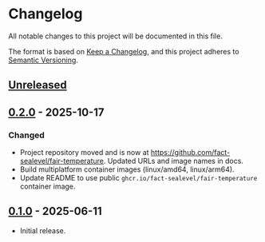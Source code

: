 # Changelog

All notable changes to this project will be documented in this file.

The format is based on [Keep a Changelog](https://keepachangelog.com/en/1.1.0/),
and this project adheres to [Semantic Versioning](https://semver.org/spec/v2.0.0.html).

## [Unreleased]



## [0.2.0] - 2025-10-17

### Changed

- Project repository moved and is now at https://github.com/fact-sealevel/fair-temperature. Updated URLs and image names in docs. 
- Build multiplatform container images (linux/amd64,  linux/arm64).
- Update README to use public `ghcr.io/fact-sealevel/fair-temperature` container image.


## [0.1.0] - 2025-06-11

- Initial release.

[Unreleased]: https://github.com/fact-sealevel/fair-temperature/compare/v0.2.0...HEAD
[0.2.0]: https://github.com/fact-sealevel/fair-temperature/releases/tag/v0.2.0
[0.1.0]: https://github.com/fact-sealevel/fair-temperature/releases/tag/v0.1.0
